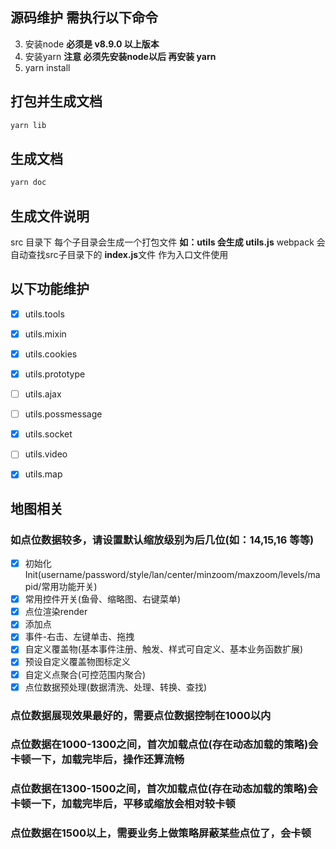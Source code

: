 ## 源码维护 需执行以下命令
3. 安装node **必须是 v8.9.0 以上版本**
4. 安装yarn **注意 必须先安装node以后 再安装 yarn**
5. yarn install


## 打包并生成文档
`````javascript
yarn lib
`````

## 生成文档
`````javascript
yarn doc
`````

## 生成文件说明
src 目录下 每个子目录会生成一个打包文件 **如：utils 会生成 utils.js**
webpack 会自动查找src子目录下的 **index.js**文件 作为入口文件使用


## 以下功能维护
- [x] utils.tools
- [x] utils.mixin
- [x] utils.cookies
- [x] utils.prototype
- [ ] utils.ajax
- [ ] utils.possmessage
- [x] utils.socket
- [ ] utils.video
- [x] utils.map


## 地图相关
### 如点位数据较多，请设置默认缩放级别为后几位(如：14,15,16 等等)
- [x] 初始化Init(username/password/style/lan/center/minzoom/maxzoom/levels/mapid/常用功能开关)
- [x] 常用控件开关(鱼骨、缩略图、右键菜单)
- [x] 点位渲染render
- [x] 添加点
- [x] 事件-右击、左键单击、拖拽
- [x] 自定义覆盖物(基本事件注册、触发、样式可自定义、基本业务函数扩展)
- [x] 预设自定义覆盖物图标定义
- [x] 自定义点聚合(可控范围内聚合)
- [x] 点位数据预处理(数据清洗、处理、转换、查找)

### 点位数据展现效果最好的，需要点位数据控制在1000以内
### 点位数据在1000-1300之间，首次加载点位(存在动态加载的策略)会卡顿一下，加载完毕后，操作还算流畅
### 点位数据在1300-1500之间，首次加载点位(存在动态加载的策略)会卡顿一下，加载完毕后，平移或缩放会相对较卡顿
### 点位数据在1500以上，需要业务上做策略屏蔽某些点位了，会卡顿